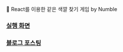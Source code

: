 👀 React를 이용한 같은 색깔 찾기 게임 by Numble

### [실행 화면](https://find-color-game.vercel.app/)
### [블로그 포스팅](https://stir.tistory.com/102)
